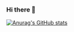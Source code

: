 ### Hi there 👋
[![Anurag's GitHub stats](https://[github-readme-stats.vercel.app](https://github-readme-stats-computertech312.vercel.app/)/api?username=anuraghazra)](https://github.com/anuraghazra/github-readme-stats)
<!--
**ComputerTech312/ComputerTech312** is a ✨ _special_ ✨ repository because its `README.md` (this file) appears on your GitHub profile.

Here are some ideas to get you started:

- 🔭 I’m currently working on ...
- 🌱 I’m currently learning ...
- 👯 I’m looking to collaborate on ...
- 🤔 I’m looking for help with ...
- 💬 Ask me about ...
- 📫 How to reach me: ...
- 😄 Pronouns: ...
- ⚡ Fun fact: ...
-->

